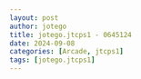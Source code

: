 ```yaml
---
layout: post
author: jotego
title: jotego.jtcps1 - 0645124
date: 2024-09-08
categories: [Arcade, jtcps1]
tags: [jotego.jtcps1]
---
```



